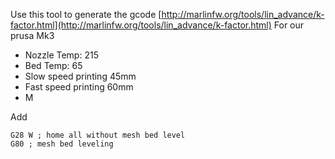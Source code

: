 
Use this tool to generate the gcode
[http://marlinfw.org/tools/lin_advance/k-factor.html](http://marlinfw.org/tools/lin_advance/k-factor.html)
For our prusa Mk3

 - Nozzle Temp: 215
 - Bed Temp: 65
 - Slow speed printing 45mm
 - Fast speed printing 60mm
 - M

Add 
```
G28 W ; home all without mesh bed level
G80 ; mesh bed leveling
```

<!--stackedit_data:
eyJoaXN0b3J5IjpbLTE2MzI0ODI5NDAsOTgwNjg2MDkwLC0yMD
M1MTk2ODZdfQ==
-->